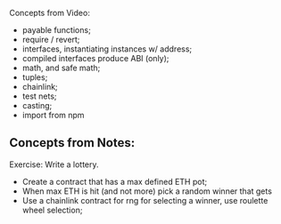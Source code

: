 Concepts from Video:
- payable functions;
- require / revert;
- interfaces, instantiating instances w/ address;
 - compiled interfaces produce ABI (only);
- math, and safe math;
- tuples;
- chainlink;
- test nets;
- casting;
- import from npm  

Concepts from Notes:
- 

Exercise: Write a lottery.
 - Create a contract that has a max defined ETH pot;
 - When max ETH is hit (and not more) pick a random winner that gets
 - Use a chainlink contract for rng for selecting a winner, use roulette wheel selection;